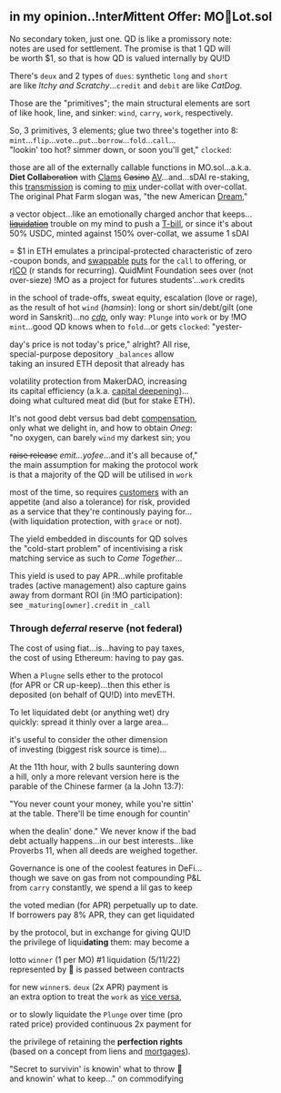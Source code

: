 ## in my opinion..!nter*M*ittent *O*ffer: MO🔨Lot.sol 

No secondary token, just one. QD is like a promissory note:  
notes are used for settlement. The promise is that 1 QD will  
be worth $1, so that is how QD is valued internally by QU!D    

There's `deux` and 2 types of `dues`: synthetic `long` and `short`  
are like *Itchy and Scratchy*...`credit` and `debit` are like *CatDog*.  

Those are the "primitives"; the main structural elements are sort   
of like hook, line, and sinker: `wind`, `carry`, `work`, respectively.

So, 3 primitives, 3 elements; glue two three's together into 8:
`mint`...`flip`...`vote`...`put`...`borrow`...`fold`...`call`...  
"lookin' too hot? simmer down, or soon you'll get," `clocked`:  

those are all of the externally callable functions in MO.sol...a.k.a.   
**Diet Colla**~~boration~~ with [Clams](https://twitter.com/clammyclams/status/1781831323356733946) ~~Casino~~ [AV](https://youtu.be/1O25uUy90hU)...and...sDAI re-staking,  
this [transmission](https://en.wikipedia.org/wiki/Intercarrier_method) is coming to [mix](https://youtu.be/ndQM3kVb06I) under-collat with over-collat.  
 The original Phat Farm slogan was, "the new American [Dream](https://www.youtube.com/clip/Ugkx6KgnkNJTp-w6l-UJbXc0ctnAmo8LgdOU)," 

a vector object...like an emotionally charged anchor that keeps...  
[~~liquidation~~](https://mirror.xyz/quid.eth/LZ4pS8tVAAkZVSYqJWoihs19cdMhgWESsLr9dIhvL40) trouble on my mind to push a [T-bill](https://twitter.com/OuchMedPA/status/1740514556244623427), or since it's about  
50% USDC, minted against 
150% over-collat, we  assume 1 sDAI  

= $1 in ETH emulates a principal-protected characteristic of zero  
-coupon bonds, and [swappable](https://twitter.com/guil_lambert/status/1772423853316219051) [puts](https://twitter.com/futurenomics/status/1766173245949014373) for the `call` to offering, or   
r[ICO](https://twitter.com/ceterispar1bus/status/1747212170960466316) (r stands for recurring). QuidMint Foundation sees over (not  
over-sieze) !MO as a project for futures students'...`work` credits   

in the school of trade-offs, sweat equity, escalation (love or rage),  
as  the result of hot `wind` (*hamsin*): long or short sin/debt/gilt (one  
word in Sanskrit)...no [*cdp*](https://twitter.com/zellic_io/status/1688666477552193536), only way: `Plunge` into `work` or by !MO  
`mint`...good QD knows when to `fold`...or gets `clocked`: "yester-  

day's price is not today's price," alright? All rise,  
special-purpose depository `_balances` allow  
taking an insured ETH deposit that already has  

volatility protection from MakerDAO, increasing  
its capital efficiency (a.k.a. [capital deepening](https://www.wallstreetmojo.com/capital-deepening/))...  
doing what cultured meat did (but for stake ETH). 

It's not good debt versus bad debt [compensation](https://www.tabers.com/tabersonline/view/Tabers-Dictionary/730522/all/compensation),  
only what we delight in, and how to obtain *Oneg*:  
"no oxygen, can barely `wind` my darkest sin; you  

~~raise release~~ *emit...yofee*...and it's all because of,"  
the main assumption for making the protocol work  
is that a majority of the QD will be utilised in `work`  

most of the time, so  requires [customers](https://twitter.com/QuidMint/status/1784201484143358433) with an  
appetite (and also a tolerance) for risk, provided  
as a service that they're continously paying for...  
(with liquidation protection, with `grace` or not).

The yield embedded in discounts for QD solves   
the "cold-start problem" of incentivising a risk  
matching service as such to *Come Together*...   

This yield is used to pay APR...while profitable  
trades (active management) also capture gains  
away from dormant ROI (in !MO participation):  
see `_maturing[owner].credit` in `_call` 

### Through de*ferral* reserve (not federal)

The cost of using fiat...is...having to pay taxes,   
the cost of using Ethereum: having to pay gas.  

When a `Plugne` sells ether to the protocol  
(for APR or CR up-keep)...then this ether is  
deposited (on behalf of QU!D) into mevETH.  

To let liquidated debt (or anything wet) dry  
quickly: spread it thinly over a large area…  

it's useful to consider the other dimension   
of investing (biggest risk source is time)...   

At the 11th hour, with 2 bulls sauntering down  
a hill, only a more relevant version here is the  
parable of the Chinese farmer (a la John 13:7):  

"You never count your money, while you're sittin'  
at the table. There'll be time enough for countin'  

when the dealin' done." We never know if the bad  
debt actually happens...in our best interests...like  
Proverbs 11, when all deeds are weighed together.    

Governance is one of the coolest features in DeFi...  
though we save on gas from not compounding P&L   
from `carry` constantly, we spend a lil gas to keep  

the voted median (for APR) perpetually up to date.   
If borrowers pay 8% APR, they can get liquidated

by the protocol, but in exchange for giving QU!D  
the privilege of liqui**dating** them: may become a 

lotto `winner` (1 per MO) #1 liquidation (5/11/22)      
represented by 👕 is passed between contracts 

for new `winner`s. `deux` (2x APR) payment is  
an extra option to treat the `work` as [vice versa](https://www.instagram.com/p/CnPsieFKzRQ/),

or to slowly liquidate the `Plunge` over time (pro  
rated price) provided continuous 2x payment for  

the privilege of retaining the **perfection rights**   
(based on a concept from liens and [mortgages](https://en.wikipedia.org/wiki/Celebrity_bond)).  
 
"Secret to survivin' is knowin' what to throw 🏀  
and knowin' what to keep..." on commodifying 

